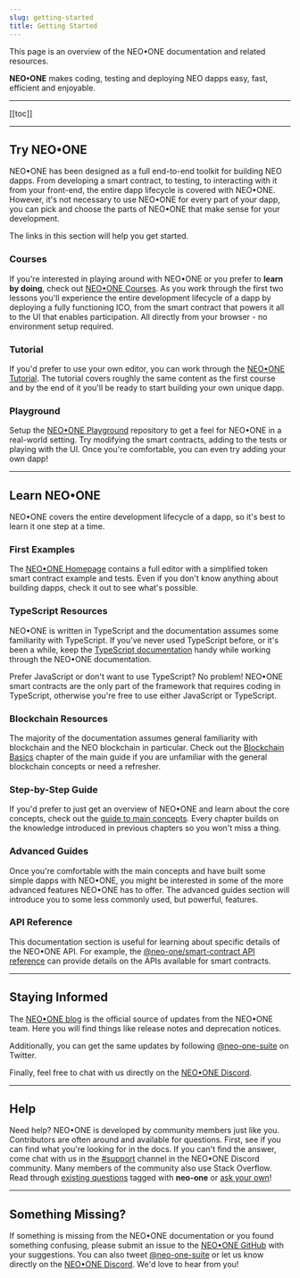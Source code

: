 ```yaml
---
slug: getting-started
title: Getting Started
---
```


This page is an overview of the NEO•ONE documentation and related resources.

**NEO•ONE** makes coding, testing and deploying NEO dapps easy, fast, efficient and enjoyable.

---

[[toc]]

---

## Try NEO•ONE

NEO•ONE has been designed as a full end-to-end toolkit for building NEO dapps. From developing a smart contract, to testing, to interacting with it from your front-end, the entire dapp lifecycle is covered with NEO•ONE. However, it's not necessary to use NEO•ONE for every part of your dapp, you can pick and choose the parts of NEO•ONE that make sense for your development.

The links in this section will help you get started.

### Courses

If you're interested in playing around with NEO•ONE or you prefer to **learn by doing**, check out [NEO•ONE Courses](/course). As you work through the first two lessons you'll experience the entire development lifecycle of a dapp by deploying a fully functioning ICO, from the smart contract that powers it all to the UI that enables participation. All directly from your browser - no environment setup required.

### Tutorial

If you'd prefer to use your own editor, you can work through the [NEO•ONE Tutorial](/tutorial). The tutorial covers roughly the same content as the first course and by the end of it you'll be ready to start building your own unique dapp.

### Playground

Setup the [NEO•ONE Playground](/docs/playground) repository to get a feel for NEO•ONE in a real-world setting. Try modifying the smart contracts, adding to the tests or playing with the UI. Once you're comfortable, you can even try adding your own dapp!

---

## Learn NEO•ONE

NEO•ONE covers the entire development lifecycle of a dapp, so it's best to learn it one step at a time.

### First Examples

The [NEO•ONE Homepage](/) contains a full editor with a simplified token smart contract example and tests. Even if you don't know anything about building dapps, check it out to see what's possible.

### TypeScript Resources

NEO•ONE is written in TypeScript and the documentation assumes some familiarity with TypeScript. If you've never used TypeScript before, or it's been a while, keep the [TypeScript documentation](https://www.typescriptlang.org/docs/handbook/basic-types.html) handy while working through the NEO•ONE documentation.

Prefer JavaScript or don't want to use TypeScript? No problem! NEO•ONE smart contracts are the only part of the framework that requires coding in TypeScript, otherwise you're free to use either JavaScript or TypeScript.

### Blockchain Resources

The majority of the documentation assumes general familiarity with blockchain and the NEO blockchain in particular. Check out the [Blockchain Basics](/docs/blockchain-basics) chapter of the main guide if you are unfamiliar with the general blockchain concepts or need a refresher.

### Step-by-Step Guide

If you'd prefer to just get an overview of NEO•ONE and learn about the core concepts, check out the [guide to main concepts](/docs/hello-world). Every chapter builds on the knowledge introduced in previous chapters so you won't miss a thing.

### Advanced Guides

Once you're comfortable with the main concepts and have built some simple dapps with NEO•ONE, you might be interested in some of the more advanced features NEO•ONE has to offer. The advanced guides section will introduce you to some less commonly used, but powerful, features.

### API Reference

This documentation section is useful for learning about specific details of the NEO•ONE API. For example, the [@neo-one/smart-contract API reference](/reference/@neo-one/smart-contract) can provide details on the APIs available for smart contracts.

---

## Staying Informed

The [NEO•ONE blog](/blog) is the official source of updates from the NEO•ONE team. Here you will find things like release notes and deprecation notices.

Additionally, you can get the same updates by following [@neo-one-suite](https://twitter.com/neo_one_suite) on Twitter.

Finally, feel free to chat with us directly on the [NEO•ONE Discord](https://discord.gg/S86PqDE).

---

## Help

Need help? NEO•ONE is developed by community members just like you. Contributors are often around and available for questions. First, see if you can find what you're looking for in the docs. If you can't find the answer, come chat with us in the [#support](https://discord.gg/S86PqDE) channel in the NEO•ONE Discord community. Many members of the community also use Stack Overflow. Read through [existing questions](https://stackoverflow.com/questions/tagged/neo-one) tagged with **neo-one** or [ask your own](https://stackoverflow.com/questions/ask)!

---

## Something Missing?

If something is missing from the NEO•ONE documentation or you found something confusing, please submit an issue to the [NEO•ONE GitHub](https://github.com/neo-one-suite/neo-one) with your suggestions. You can also tweet [@neo-one-suite](https://twitter.com/neo_one_suite) or let us know directly on the [NEO•ONE Discord](https://discord.gg/S86PqDE). We'd love to hear from you!
